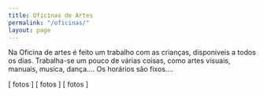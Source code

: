 ```yaml
---
title: Oficinas de Artes
permalink: "/oficinas/"
layout: page
---
```


Na Oficina de artes é feito um trabalho com as crianças, disponiveis a todos os dias.
Trabalha-se um pouco de várias coisas, como artes visuais, manuais, musica, dança.... 
Os horários são fixos....

[ fotos ]
[ fotos ]
[ fotos ]